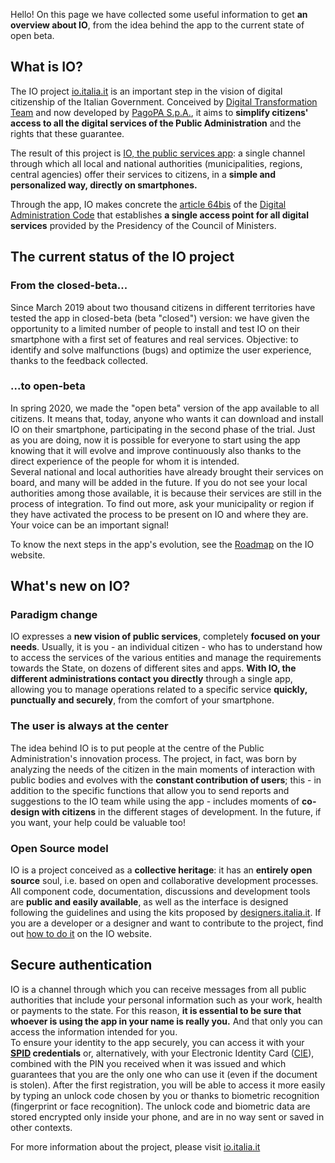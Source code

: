 Hello! On this page we have collected some useful information to get **an overview about IO**, from the idea behind the app to the current state of open beta. 

**What is IO?**
-------------
The IO project [io.italia.it](https://io.italia.it) is an important step in the vision of digital citizenship of the Italian Government. Conceived by [Digital Transformation Team](https://teamdigitale.governo.it/) and now developed by [PagoPA S.p.A.](https://www.pagopa.gov.it/it/pagopa-spa/), it aims to **simplify citizens' access to all the digital services of the Public Administration** and the rights that these guarantee. 

The result of this project is [IO, the public services app](https://io.italia.it/): a single channel through which all local and national authorities (municipalities, regions, central agencies) offer their services to citizens, in a **simple and personalized way, directly on smartphones.**

Through the app, IO makes concrete the [article 64bis](https://docs.italia.it/italia/piano-triennale-ict/codice-amministrazione-digitale-docs/it/v2017-12-13/_rst/capo5_sezione3_art64-bis.html) of the [Digital Administration Code](https://docs.italia.it/italia/piano-triennale-ict/codice-amministrazione-digitale-docs/it/v2017-12-13/index.html) that establishes **a single access point for all digital services** provided by the Presidency of the Council of Ministers.

**The current status of the IO project**
------------------------------------
### From the closed-beta...

Since March 2019 about two thousand citizens in different territories have tested the app in closed-beta (beta "closed") version: we have given the opportunity to a limited number of people to install and test IO on their smartphone with a first set of features and real services. Objective: to identify and solve malfunctions (bugs) and optimize the user experience, thanks to the feedback collected.

### ...to open-beta 

In spring 2020, we made the "open beta" version of the app available to all citizens. It means that, today, anyone who wants it can download and install IO on their smartphone, participating in the second phase of the trial. Just as you are doing, now it is possible for everyone to start using the app knowing that it will evolve and improve continuously also thanks to the direct experience of the people for whom it is intended.<br/>
Several national and local authorities have already brought their services on board, and many will be added in the future. If you do not see your local authorities among those available, it is because their services are still in the process of integration. To find out more, ask your municipality or region if they have activated the process to be present on IO and where they are. Your voice can be an important signal!

To know the next steps in the app's evolution, see the [Roadmap](https://io.italia.it/roadmap/#nextsteps) on the IO website.

**What's new on IO?**
-------------------------------
### Paradigm change 
IO expresses a **new vision of public services**, completely **focused on your needs**. Usually, it is you - an individual citizen - who has to understand how to access the services of the various entities and manage the requirements towards the State, on dozens of different sites and apps. **With IO, the different administrations contact you directly** through a single app, allowing you to manage operations related to a specific service **quickly, punctually and securely**, from the comfort of your smartphone. 

### The user is always at the center
The idea behind IO is to put people at the centre of the Public Administration's innovation process. The project, in fact, was born by analyzing the needs of the citizen in the main moments of interaction with public bodies and evolves with the **constant contribution of users**; this - in addition to the specific functions that allow you to send reports and suggestions to the IO team while using the app - includes moments of **co-design with citizens** in the different stages of development. In the future, if you want, your help could be valuable too!

### Open Source model
IO is a project conceived as a **collective heritage**: it has an **entirely open source** soul, i.e. based on open and collaborative development processes. All component code, documentation, discussions and development tools are **public and easily available**, as well as the interface is designed following the guidelines and using the kits proposed by [designers.italia.it](https://designers.italia.it). If you are a developer or a designer and want to contribute to the project, find out [how to do it](https://io.italia.it/sviluppatori/) on the IO website.

**Secure authentication**
-------------------------
IO is a channel through which you can receive messages from all public authorities that include your personal information such as your work, health or payments to the state. For this reason, **it is essential to be sure that whoever is using the app in your name is really you.** And that only you can access the information intended for you.<br/>
To ensure your identity to the app securely, you can access it with your **[SPID](https://innovazione.gov.it/it/progetti/spid/) credentials** or, alternatively, with your Electronic Identity Card ([CIE](https://innovazione.gov.it/it/progetti/cie/)), combined with the PIN you received when it was issued and which guarantees that you are the only one who can use it (even if the document is stolen). After the first registration, you will be able to access it more easily by typing an unlock code chosen by you or thanks to biometric recognition (fingerprint or face recognition). The unlock code and biometric data are stored encrypted only inside your phone, and are in no way sent or saved in other contexts. 

For more information about the project, please visit [io.italia.it](http://io.italia.it)
